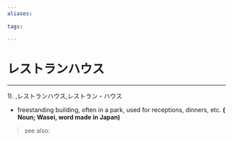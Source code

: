 ```yaml
---
aliases:
    
tags:
    
---
```


# レストランハウス
---
1).
,レストランハウス,レストラン・ハウス

- freestanding building, often in a park, used for receptions, dinners, etc.
**( Noun; Wasei, word made in Japan)**
> see also: 
            
